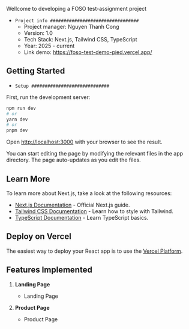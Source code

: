 Wellcome to developing a FOSO test-assignment project

- `Project info #################################`
  - Project manager: Nguyen Thanh Cong
  - Version: 1.0
  - Tech Stack: Next.js, Tailwind CSS, TypeScript
  - Year: 2025 - current
  - Link demo: https://foso-test-demo-pied.vercel.app/

## Getting Started

- `Setup #############################`

First, run the development server:

```bash
npm run dev
# or
yarn dev
# or
pnpm dev

```

Open [http://localhost:3000](http://localhost:3000) with your browser to see the result.

You can start editing the page by modifying the relevant files in the app directory. The page auto-updates as you edit the files.


## Learn More

To learn more about Next.js, take a look at the following resources:

- [Next.js Documentation](https://nextjs.org/docs) - Official Next.js guide.
- [Tailwind CSS Documentation](https://tailwindcss.com/docs/installation/using-vite) - Learn how to style with Tailwind.
- [TypeScript Documentation](https://www.typescriptlang.org/docs/) - Learn TypeScript basics.

## Deploy on Vercel

The easiest way to deploy your React app is to use the [Vercel Platform](https://vercel.com/new?utm_medium=default-template&filter=next.js&utm_source=create-next-app&utm_campaign=create-next-app-readme).

## Features Implemented

1. **Landing Page**
   - Landing Page

2. **Product Page**
   - Product Page